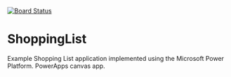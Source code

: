 [![Board Status](https://dev.azure.com/CharpFYI/1806fe37-2a93-4fd9-820a-5b45551ef53d/254a5781-8653-43f4-9b1b-61d97502d02b/_apis/work/boardbadge/9278f4a0-b737-4cc7-8d57-632db26ff8a7)](https://dev.azure.com/CharpFYI/1806fe37-2a93-4fd9-820a-5b45551ef53d/_boards/board/t/254a5781-8653-43f4-9b1b-61d97502d02b/Microsoft.RequirementCategory)
# ShoppingList
Example Shopping List application implemented using the Microsoft Power Platform. PowerApps canvas app.

